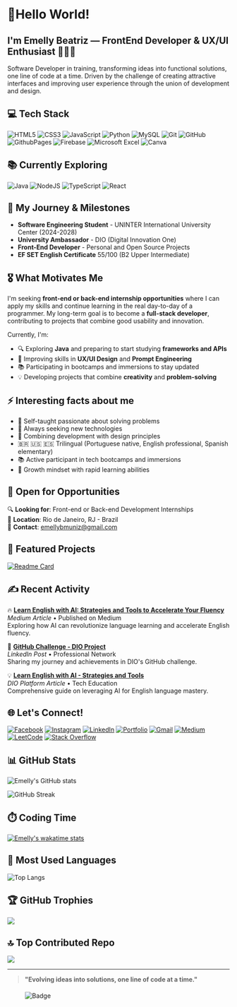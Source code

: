 # 🚀Hello World!
## I'm Emelly Beatriz — FrontEnd Developer & UX/UI Enthusiast 👩‍💻✨

Software Developer in training, transforming ideas into functional solutions, one line of code at a time. Driven by the challenge of creating attractive interfaces and improving user experience through the union of development and design.

## 💻 Tech Stack

![HTML5](https://img.shields.io/badge/html5-%23E34F26.svg?style=for-the-badge&logo=html5&logoColor=white) 
![CSS3](https://img.shields.io/badge/css3-%231572B6.svg?style=for-the-badge&logo=css&logoColor=white) 
![JavaScript](https://img.shields.io/badge/javascript-%23323330.svg?style=for-the-badge&logo=javascript&logoColor=%23F7DF1E) 
![Python](https://img.shields.io/badge/python-3670A0?style=for-the-badge&logo=python&logoColor=ffdd54)
![MySQL](https://img.shields.io/badge/mysql-4479A1.svg?style=for-the-badge&logo=mysql&logoColor=white)
![Git](https://img.shields.io/badge/git-%23F05033.svg?style=for-the-badge&logo=git&logoColor=white)
![GitHub](https://img.shields.io/badge/github-%23121011.svg?style=for-the-badge&logo=github&logoColor=white)
![GithubPages](https://img.shields.io/badge/github%20pages-121013?style=for-the-badge&logo=github&logoColor=white)
![Firebase](https://img.shields.io/badge/firebase-%23039BE5.svg?style=for-the-badge&logo=firebase&logoColor=white)
![Microsoft Excel](https://img.shields.io/badge/Microsoft_Excel-217346?style=for-the-badge&logo=microsoft-excel&logoColor=white)
![Canva](https://img.shields.io/badge/Canva-%2300C4CC.svg?style=for-the-badge&logo=Canva&logoColor=white)

## 📚 Currently Exploring
![Java](https://img.shields.io/badge/java-%23ED8B00.svg?style=for-the-badge&logo=openjdk&logoColor=white)
![NodeJS](https://img.shields.io/badge/node.js-6DA55F?style=for-the-badge&logo=node.js&logoColor=white)
![TypeScript](https://img.shields.io/badge/typescript-%23007ACC.svg?style=for-the-badge&logo=typescript&logoColor=white)
![React](https://img.shields.io/badge/react-%2320232a.svg?style=for-the-badge&logo=react&logoColor=%2361DAFB)

## 🎯 My Journey & Milestones

- **Software Engineering Student** - UNINTER International University Center (2024-2028)
- **University Ambassador** - DIO (Digital Innovation One)
- **Front-End Developer** - Personal and Open Source Projects
- **EF SET English Certificate** 55/100 (B2 Upper Intermediate)

## 🎖️ What Motivates Me

I'm seeking **front-end or back-end internship opportunities** where I can apply my skills and continue learning in the real day-to-day of a programmer. My long-term goal is to become a **full-stack developer**, contributing to projects that combine good usability and innovation.

Currently, I'm:
- 🔍 Exploring **Java** and preparing to start studying **frameworks and APIs**
- 🎯 Improving skills in **UX/UI Design** and **Prompt Engineering**
- 📚 Participating in bootcamps and immersions to stay updated
- 💡 Developing projects that combine **creativity** and **problem-solving**

## ⚡ Interesting facts about me

- 🎯 Self-taught passionate about solving problems
- 🌱 Always seeking new technologies
- 🎨 Combining development with design principles
- 🇧🇷 🇺🇸 🇪🇸 Trilingual (Portuguese native, English professional, Spanish elementary)
- 📚 Active participant in tech bootcamps and immersions
- 🧠 Growth mindset with rapid learning abilities

## 💼 Open for Opportunities

🔍 **Looking for**: Front-end or Back-end Development Internships  
📍 **Location**: Rio de Janeiro, RJ - Brazil  
💌 **Contact**: emellybmuniz@gmail.com  

## 📌 Featured Projects

[![Readme Card](https://github-readme-stats.vercel.app/api/pin/?username=emellybmuniz&repo=rock-paper-scissors-game&theme=omni)](https://github.com/emellybmuniz/rock-paper-scissors-game)

## ✍️ Recent Activity

🔥 **[Learn English with AI: Strategies and Tools to Accelerate Your Fluency](https://medium.com/@emellybmuniz/aprenda-inglês-com-ia-estratégias-e-ferramentas-para-acelerar-sua-fluência-7b6e5a251d3f)**  
*Medium Article* • Published on Medium  
Exploring how AI can revolutionize language learning and accelerate English fluency.

🚀 **[GitHub Challenge - DIO Project](https://www.linkedin.com/posts/emellybmuniz_github-desafiodio-dio-activity-7374426976012414976-nYEV)**  
*LinkedIn Post* • Professional Network  
Sharing my journey and achievements in DIO's GitHub challenge.

💡 **[Learn English with AI - Strategies and Tools](https://web.dio.me/articles/aprenda-ingles-com-ia-estrategias-e-ferramentas-para-acelerar-sua-fluencia-a0c412b37a7c)**  
*DIO Platform Article* • Tech Education  
Comprehensive guide on leveraging AI for English language mastery.

## 🌐 Let's Connect!

[![Facebook](https://img.shields.io/badge/Facebook-%231877F2.svg?logo=Facebook&logoColor=white)](https://www.facebook.com/profile.php?id=100010712287093)
[![Instagram](https://img.shields.io/badge/Instagram-%23E4405F.svg?logo=Instagram&logoColor=white)](https://www.instagram.com/emellybmuniz/)
[![LinkedIn](https://img.shields.io/badge/LinkedIn-%230077B5.svg?logo=linkedin&logoColor=white)](https://www.linkedin.com/in/emelly-beatriz-719989194/)
[![Portfolio](https://img.shields.io/badge/Portfolio-FF5722?style=flat-square&logo=todoist&logoColor=white)](https://emellybmuniz.github.io/portfolio/)
[![Gmail](https://img.shields.io/badge/Gmail-D14836?logo=gmail&logoColor=white)](mailto:emellybmuniz@gmail.com)
[![Medium](https://img.shields.io/badge/Medium-12100E?logo=medium&logoColor=white)](https://medium.com/@emellybmuniz)
[![LeetCode](https://img.shields.io/badge/LeetCode-FFA116?logo=leetcode&logoColor=white)](https://leetcode.com/u/emellybeatriz/)
[![Stack Overflow](https://img.shields.io/badge/Stack%20Overflow-F58025?logo=stackoverflow&logoColor=white)](https://stackoverflow.com/users/31414033/emelly-beatriz)

## 📊 GitHub Stats

![Emelly's GitHub stats](https://github-readme-stats.vercel.app/api?username=emellybmuniz&theme=omni&show_icons=true&hide_border=true&count_private=true)

![GitHub Streak](https://streak-stats.demolab.com?user=emellybmuniz&theme=omni&hide_border=true)

## ⏱️ Coding Time

[![Emelly's wakatime stats](https://github-readme-stats.vercel.app/api/wakatime?username=emellybmuniz&theme=omni&hide_border=true)](https://github.com/anuraghazra/github-readme-stats)

## 🧠 Most Used Languages

![Top Langs](https://github-readme-stats.vercel.app/api/top-langs/?username=emellybmuniz&theme=omni&show_icons=true&hide_border=true&layout=compact)

## 🏆 GitHub Trophies
![](https://github-profile-trophy.vercel.app/?username=emellybmuniz&theme=gruvbox&no-frame=false&no-bg=false&margin-w=4)

## 🔝 Top Contributed Repo

![](https://github-contributor-stats.vercel.app/api?username=emellybmuniz&limit=5&theme=omni&combine_all_yearly_contributions=true)

---

> **"Evolving ideas into solutions, one line of code at a time."**

<div style="margin: 20px 40px;">
  <img src="https://hitscounter.dev/api/hit?url=https%3A%2F%2Fgithub.com%2Femellybmuniz&label=Hits+Counter&icon=github&color=%23031633&message=&style=flat&tz=localtime" alt="Badge" />
</div>




